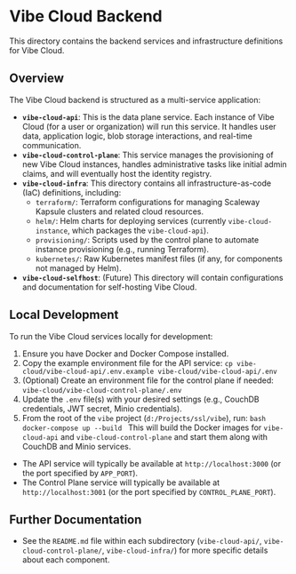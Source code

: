 # Vibe Cloud Backend

This directory contains the backend services and infrastructure definitions for Vibe Cloud.

## Overview

The Vibe Cloud backend is structured as a multi-service application:

-   **`vibe-cloud-api`**: This is the data plane service. Each instance of Vibe Cloud (for a user or organization) will run this service. It handles user data, application logic, blob storage interactions, and real-time communication.
-   **`vibe-cloud-control-plane`**: This service manages the provisioning of new Vibe Cloud instances, handles administrative tasks like initial admin claims, and will eventually host the identity registry.
-   **`vibe-cloud-infra`**: This directory contains all infrastructure-as-code (IaC) definitions, including:
    -   `terraform/`: Terraform configurations for managing Scaleway Kapsule clusters and related cloud resources.
    -   `helm/`: Helm charts for deploying services (currently `vibe-cloud-instance`, which packages the `vibe-cloud-api`).
    -   `provisioning/`: Scripts used by the control plane to automate instance provisioning (e.g., running Terraform).
    -   `kubernetes/`: Raw Kubernetes manifest files (if any, for components not managed by Helm).
-   **`vibe-cloud-selfhost`**: (Future) This directory will contain configurations and documentation for self-hosting Vibe Cloud.

## Local Development

To run the Vibe Cloud services locally for development:

1.  Ensure you have Docker and Docker Compose installed.
2.  Copy the example environment file for the API service: `cp vibe-cloud/vibe-cloud-api/.env.example vibe-cloud/vibe-cloud-api/.env`
3.  (Optional) Create an environment file for the control plane if needed: `vibe-cloud/vibe-cloud-control-plane/.env`
4.  Update the `.env` file(s) with your desired settings (e.g., CouchDB credentials, JWT secret, Minio credentials).
5.  From the root of the `vibe` project (`d:/Projects/ssl/vibe`), run:
    `bash
    docker-compose up --build
    `
    This will build the Docker images for `vibe-cloud-api` and `vibe-cloud-control-plane` and start them along with CouchDB and Minio services.

-   The API service will typically be available at `http://localhost:3000` (or the port specified by `APP_PORT`).
-   The Control Plane service will typically be available at `http://localhost:3001` (or the port specified by `CONTROL_PLANE_PORT`).

## Further Documentation

-   See the `README.md` file within each subdirectory (`vibe-cloud-api/`, `vibe-cloud-control-plane/`, `vibe-cloud-infra/`) for more specific details about each component.
